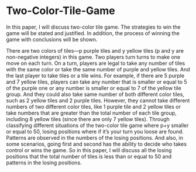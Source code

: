 # Two-Color-Tile-Game
In this paper, I will discuss two-color tile game. The strategies to win the game will be stated and justified. In addition, the process of winning the game with conclusions will be shown.


There are two colors of tiles—p purple tiles and y yellow tiles (p and y are non-negative integers) in this game. Two players turn turns to make one move on each turn. On a turn, players are legal to take any number of tiles with the same color or take the same number of purple and yellow tiles. And the last player to take tiles or a tile wins.
For example, if there are 5 purple and 7 yellow tiles, players can take any number that is smaller or equal to 5 of the purple one or any number is smaller or equal to 7 of the yellow tile group. And they could also take same number of both different color tiles, such as 2 yellow tiles and 2 purple tiles. However, they cannot take different numbers of two different color tiles, like 1 purple tile and 2 yellow tiles or take numbers that are greater than the total number of each tile group, including 8 yellow tiles (since there are only 7 yellow tiles).
Through classifying different situations of the two-color tile game where p+y smaller or equal to 50, losing positions
where if it’s your turn you loose are found. Patterns are observed in the numbers of the losing positions. And also, in some scenarios, going first and second has the ability to decide who takes control or wins the game. So in this paper, I will discuss all the losing positions that the total number of tiles is less than or equal to 50 and patterns in the losing positions.
